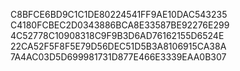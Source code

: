 C8BFCE6BD9C1C1DE80224541FF9AE10DAC543235
C4180FCBEC2D0343886BCA8E33587BE92276E299
4C52778C10908318C9F9B3D6AD76162155D6524E
22CA52F5F8F5E79D56DEC51D5B3A8106915CA38A
7A4AC03D5D699981731D877E466E3339EAA0B307
